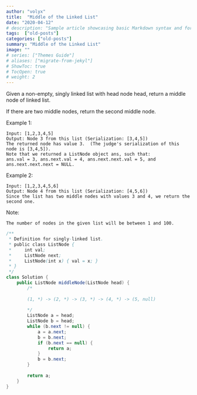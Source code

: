 ```yaml
---
author: "volyx"
title:  "Middle of the Linked List"
date: "2020-04-12"
# description: "Sample article showcasing basic Markdown syntax and formatting for HTML elements."
tags:  ["old-posts"]
categories: ["old-posts"]
summary: "Middle of the Linked List"
image: ""
# series: ["Themes Guide"]
# aliases: ["migrate-from-jekyl"]
# ShowToc: true
# TocOpen: true
# weight: 2
---
```


Given a non-empty, singly linked list with head node head, return a middle node of linked list.

If there are two middle nodes, return the second middle node.

 
Example 1:
```
Input: [1,2,3,4,5]
Output: Node 3 from this list (Serialization: [3,4,5])
The returned node has value 3.  (The judge's serialization of this node is [3,4,5]).
Note that we returned a ListNode object ans, such that:
ans.val = 3, ans.next.val = 4, ans.next.next.val = 5, and ans.next.next.next = NULL.
```
Example 2:
```
Input: [1,2,3,4,5,6]
Output: Node 4 from this list (Serialization: [4,5,6])
Since the list has two middle nodes with values 3 and 4, we return the second one.
```

Note:

    The number of nodes in the given list will be between 1 and 100.


```java
/**
 * Definition for singly-linked list.
 * public class ListNode {
 *     int val;
 *     ListNode next;
 *     ListNode(int x) { val = x; }
 * }
 */
class Solution {
    public ListNode middleNode(ListNode head) {
        /*
        
        (1, *) -> (2, *) -> (3, *) -> (4, *) -> (5, null)
        
        */
        ListNode a = head;
        ListNode b = head;
        while (b.next != null) { 
            a = a.next;       
            b = b.next;
            if (b.next == null) {
                return a;
            }
            b = b.next;
        }
        
        return a;
    }
}
```